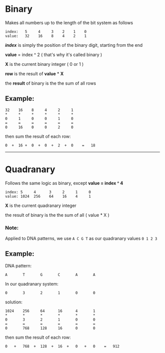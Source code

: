 # Binary
Makes all numbers up to the length of the bit system as follows

```
index:   5     4     3    2    1    0
value:   32    16    8    4    2    1
```
***index*** is simply the position of the binary digit, starting from the end

**value** = index ^ 2 ( that's why it's called binary )

**X** is the current binary integer ( 0 or 1 )

**row** is the result of **value** * **X**

the **result** of binary is the the sum of all rows


## Example:
```
32    16    8     4     2     1
*     *     *     *     *     *
0     1     0     0     1     0
=     =     =     =     =     =
0     16    0     0     2     0
```
then sum the result of each row:

```
0  +  16 +  0  +  0  +  2  +  0    =   18
```


****

# Quadranary
Follows the same logic as binary, except **value = index ^ 4**

```
index: 5     4      3     2     1     0
value: 1024  256    64    16    4     1
```

**X** is the current quadranary integer

the result of binary is the the sum of all ( value * X )

### Note:
Applied to DNA patterns, we use `A C G T` as our quadranary values `0 1 2 3`

## Example:

DNA pattern:

```
A       T       G       C       A       A
```

In our quadranary system:

```
0       3       2       1       0       0
```

solution:
```
1024    256     64      16      4       1
*       *       *       *       *       *
0       3       2       1       0       0
=       =       =       =       =       =
0       768     128     16      0       0
```

then sum the result of each row:

```
0   +   768  +  128  +  16  +   0   +   0    =   912
```